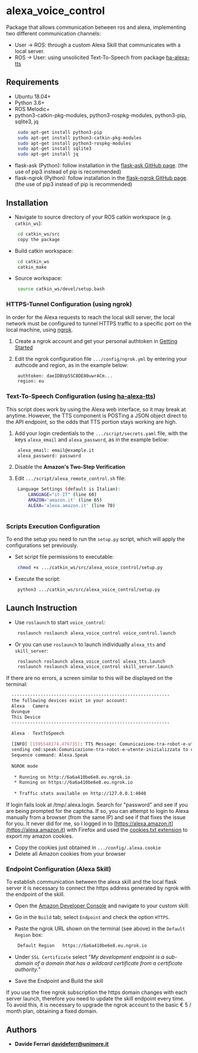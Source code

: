 # alexa_voice_control

Package that allows communication between ros and alexa, implementing two different communication channels:

- User  →  ROS:  through a custom Alexa Skill that communicates with a local server.
- ROS   →  User: using unsolicited Text-To-Speech  from package [ha-alexa-tts](https://github.com/walthowd/ha-alexa-tts)
 
## Requirements

* Ubuntu 18.04+
* Python 3.6+
* ROS Melodic+
&nbsp; 
* python3-catkin-pkg-modules, python3-rospkg-modules, python3-pip, sqlite3, jq
&nbsp;
    ``` bash
     sudo apt-get install python3-pip
     sudo apt-get install python3-catkin-pkg-modules
     sudo apt-get install python3-rospkg-modules
     sudo apt-get install sqlite3
     sudo apt-get install jq
    ```
* flask-ask (Python): follow installation in the [flask-ask GitHub page](https://github.com/johnwheeler/flask-ask/blob/master/README.rst#installation).
(the use of pip3 instead of pip is recommended)
&nbsp;
* flask-ngrok (Python): follow installation in the [flask-ngrok GitHub page](https://github.com/gstaff/flask-ngrok).
(the use of pip3 instead of pip is recommended)

## Installation

* Navigate to source directory of your ROS catkin workspace (e.g. `catkin_ws`):

  ``` bash
   cd catkin_ws/src
   copy the package
  ```

* Build catkin workspace:

  ``` bash
   cd catkin_ws
   catkin_make
  ```
  
* Source workspace:

  ``` bash
   source catkin_ws/devel/setup.bash
  ```

### HTTPS-Tunnel Configuration (using ngrok)

In order for the Alexa requests to reach the local skill server, the local network must be configured to tunnel HTTPS traffic to a specific port on the local machine, using [ngrok](https://ngrok.com/).

1. Create a ngrok account and get your personal authtoken in [Getting Started](https://dashboard.ngrok.com/get-started/setup)

2. Edit the ngrok configuration file `.../config/ngrok.yml` by entering your authcode and region, as in the example below:

     ``` bash
      authtoken: daeIDBVp5SC8DE80uwrACm...
      region: eu
     ```

### Text-To-Speech Configuration (using [ha-alexa-tts](https://github.com/walthowd/ha-alexa-tts))

This script does work by using the Alexa web interface, so it may break at anytime. However, the TTS component is POSTing a JSON object direct to the API endpoint, so the odds that TTS portion stays working are high.

1. Add your login credentials to the `.../script/secrets.yaml` file, with
the keys `alexa_email` and `alexa_password`, as in the example below:

     ``` bash
      alexa_email: email@example.it
      alexa_password: password
     ```

2. Disable the **Amazon's Two-Step Verification**

3. Edit `.../script/alexa_remote_control.sh` file:

     ``` bash
      Language Settings (default is Italian):
          LANGUAGE="it-IT" (line 60)
          AMAZON='amazon.it' (line 65)
          ALEXA='alexa.amazon.it' (line 70)
      
     ```



### Scripts Execution Configuration 

To end the setup you need to run the `setup.py` script, which will apply the configurations set previously.

* Set script file permissions to executable:

  ``` bash
   chmod +x .../catkin_ws/src/alexa_voice_control/setup.py
  ```
  
* Execute the script:

  ``` bash
   python3 .../catkin_ws/src/alexa_voice_control/setup.py
  ```

## Launch Instruction

* Use `roslaunch` to start `voice_control`:

  ``` bash
   roslaunch roslaunch alexa_voice_control voice_control.launch
  ```

* Or you can use `roslaunch` to launch individually `alexa_tts` and `skill_server`:

  ``` bash
   roslaunch roslaunch alexa_voice_control alexa_tts.launch
   roslaunch roslaunch alexa_voice_control skill_server.launch
  ```
  
If there are no errors, a screen similar to this will be displayed on the terminal:

  ``` bash
    ------------------------------------------------------------
    the following devices exist in your account:
    Alexa - Camera
    Ovunque
    This Device
    ------------------------------------------------------------
    
    Alexa - TextToSpeech

    [INFO] [1595548174.476735]: TTS Message: Comunicazione-tra-robot-e-utente-inizializzata
    sending cmd:speak:Comunicazione-tra-robot-e-utente-inizializzata to dev:Alexa - Camera type:A32*********** serial:G09************* customerid:AQX**********
    Sequence command: Alexa.Speak
    
    NGROK mode
    
     * Running on http://6a6a410be6e8.eu.ngrok.io
     * Running on https://6a6a410be6e8.eu.ngrok.io
    
     * Traffic stats available on http://127.0.0.1:4040
  ```

If login fails look at /tmp/.alexa.login. Search for "password" and see if you are being prompted for the captcha. If so, you can attempt to login to Alexa manually from a browser (from the same IP) and see if that fixes the issue for you. It never did for me, so I logged in to [https://alexa.amazon.it](https://alexa.amazon.it) with Firefox and used the [cookies.txt extension](https://addons.mozilla.org/it/firefox/addon/cookies-txt/) to export my amazon cookies.

* Copy the cookies just obtained in  `.../config/.alexa.cookie`
* Delete all Amazon cookies from your browser

### Endpoint Configuration (Alexa Skill)

To establish communication between the alexa skill and the local flask server it is necessary to connect the https address generated by ngrok with the endpoint of the skill.

* Open the [Amazon Developer Console](https://developer.amazon.com/alexa/console/ask) and navigate to your custom skill:

* Go in the `Build` tab, select `Endpoint` and check the option `HTTPS`.

* Paste the ngrok URL shown on the terminal (see above) in the `Default Region` box:

  ``` bash
   Default Region   https://6a6a410be6e8.eu.ngrok.io
  ```

* Under `SSL Certificate` select "*My development endpoint is a sub-domain of a domain that has a wildcard certificate from a certificate authority.*"

* Save the Endpoint and Build the skill

If you use the free ngrok subscription the https domain changes with each server launch, therefore you need to update the skill endpoint every time. To avoid this, it is necessary to upgrade the ngrok account to the basic € 5 / month plan, obtaining a fixed domain.

## Authors

* **Davide Ferrari davideferr@unimore.it**
